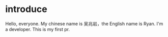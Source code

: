 # introduce
Hello, everyone. My chinese name is 吴兆岩，the English name is Ryan.
I'm a developer. This is my first pr.
